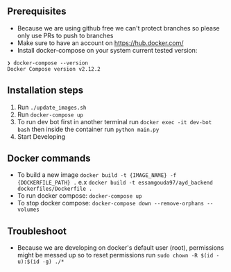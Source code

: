 ## Prerequisites
- Because we are using github free we can't protect branches so please only use PRs to push to branches
- Make sure to have an account on https://hub.docker.com/
- Install docker-compose on your system current tested version:
```
❯ docker-compose --version
Docker Compose version v2.12.2
```

## Installation steps
1. Run `./update_images.sh`
2. Run `docker-compose up`
3. To run dev bot first in another terminal run `docker exec -it dev-bot bash` then inside the container run `python main.py`
4. Start Developing

## Docker commands
- To build a new image `docker build -t {IMAGE_NAME} -f {DOCKERFILE_PATH} .` e.x `docker build -t essamgouda97/ayd_backend dockerfiles/Dockerfile .`
- To run docker compose: `docker-compose up`
- To stop docker compose: `docker-compose down --remove-orphans --volumes`

## Troubleshoot
- Because we are developing on docker's default user (root), permissions might be messed up so to reset permissions run `sudo chown -R $(id -u):$(id -g) ./*`
